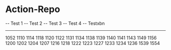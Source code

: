 # Action-Repo

-- Test 1
-- Test 2
-- Test 3
-- Test 4
-- Testxbn

---

1052
1110
1114
1118
1120
1122
1131
1134
1138
1139
1140
1141
1143
1149
1156
1200
1202
1204
1207
1216
1218
1222
1223
1227
1233
1234
1236
1539
1554
